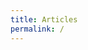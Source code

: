 ```yaml
---
title: Articles
permalink: /
---
```


<div id="map"></div>

<script>
var map = L.map('map').setView([46.6, 2.1], 6)
           .addLayer(new L.tileLayer('http://{s}.basemaps.cartocdn.com/light_nolabels/{z}/{x}/{y}.png',{
              subdomains: 'abcd',
              detectRetina: true,
              minZoom: 6, maxZoom: 12 })),
    d = {}, layer = [new L.layerGroup(),new L.layerGroup(),new L.layerGroup()];

function draw(data, cl, l){
  if (data.type === "Topology") {
    for (key in data.objects) {
      geojson = topojson.feature(data, data.objects[key]);
      l.addLayer(new L.GeoJSON(geojson,{className: cl,
        onEachFeature: function (feature, l) {
          if (cl === "departements"){
            d[feature.properties.insee] = l.getBounds();
          }
        }
      }))
    }
  }
}

d3.json("data/geo/topo/cantons.json", function(json){
  draw(json, "cantons", layer[1]);
  map.addLayer(layer[1]);
  d3.json("data/geo/topo/departements.json", function(json){
    draw(json, "departements", layer[0]);
    map.addLayer(layer[0]);
  });
});

map.on('moveend', function() {
  if(map.getZoom()<=6){
    map.addLayer(layer[0]);
  }
  if(map.getZoom()>6 && map.getZoom()<=8){
    map.removeLayer(layer[0]).addLayer(layer[1]).removeLayer(layer[2]);
  }
  if(map.getZoom()>8){
    map.removeLayer(layer[1]);
    for (i in d){
      bounds = map.getBounds();
      if (d[i] && (bounds.contains(d[i]) || bounds.intersects(d[i]))){
        d[i] = false ;
        d3.json("data/geo/topo/"+i+".json", function(json){
          draw(json, "communes", layer[2]);
          map.addLayer(layer[2]);
        });
      }
      else{
        map.addLayer(layer[2]);
      }
    }
  }
});

</script>
